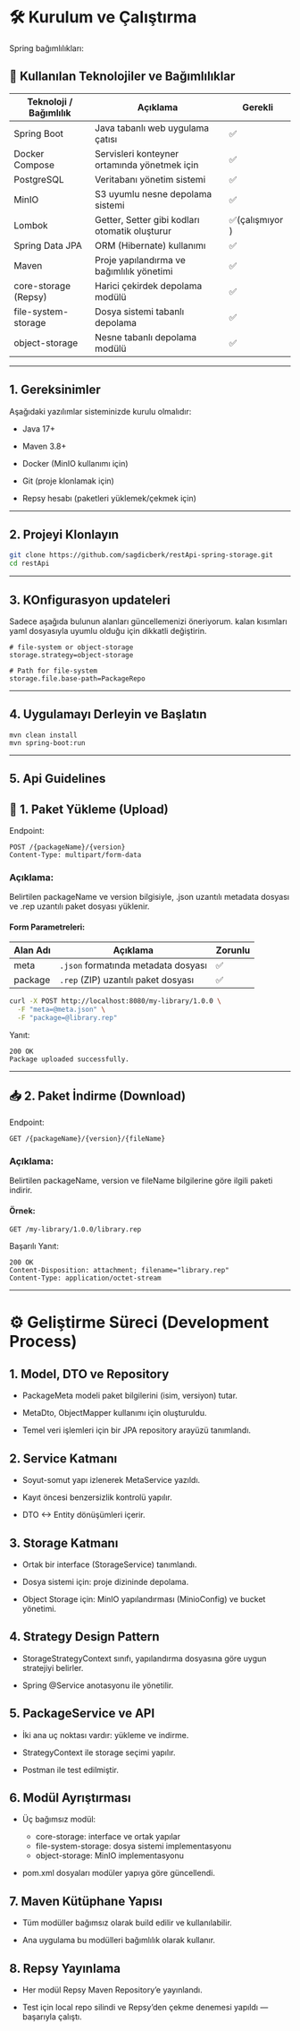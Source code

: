  # 🛠️ Kurulum ve Çalıştırma

Spring bağımlılıkları: 
## 🧩 Kullanılan Teknolojiler ve Bağımlılıklar

| Teknoloji / Bağımlılık | Açıklama                                          | Gerekli        |
|------------------------|---------------------------------------------------|----------------|
| Spring Boot            | Java tabanlı web uygulama çatısı                  | ✅              |
| Docker Compose         | Servisleri konteyner ortamında yönetmek için      | ✅              |
| PostgreSQL             | Veritabanı yönetim sistemi                        | ✅              |
| MinIO                  | S3 uyumlu nesne depolama sistemi                  | ✅              |
| Lombok                 | Getter, Setter gibi kodları otomatik oluşturur   | ✅(çalışmıyor ) |
| Spring Data JPA        | ORM (Hibernate) kullanımı                         | ✅              |
| Maven                  | Proje yapılandırma ve bağımlılık yönetimi        | ✅              |
| core-storage (Repsy)   | Harici çekirdek depolama modülü                   | ✅              |
| file-system-storage    | Dosya sistemi tabanlı depolama                    | ✅              |
| object-storage         | Nesne tabanlı depolama modülü                     | ✅              |


---

 ## 1. Gereksinimler
   Aşağıdaki yazılımlar sisteminizde kurulu olmalıdır:

* Java 17+

* Maven 3.8+

* Docker (MinIO kullanımı için)

* Git (proje klonlamak için)

* Repsy hesabı (paketleri yüklemek/çekmek için)

---

## 2. Projeyi Klonlayın
```sh
git clone https://github.com/sagdicberk/restApi-spring-storage.git
cd restApi
```

---

## 3. KOnfigurasyon updateleri 

Sadece aşağıda bulunun alanları güncellemenizi öneriyorum. kalan kısımları yaml dosyasıyla uyumlu olduğu için dikkatli değiştirin.

````properties
# file-system or object-storage
storage.strategy=object-storage

# Path for file-system
storage.file.base-path=PackageRepo
````

---

## 4. Uygulamayı Derleyin ve Başlatın
````shell
mvn clean install
mvn spring-boot:run
````

---

## 5. Api Guidelines
## 🎯 1. Paket Yükleme (Upload)
Endpoint:

```http request
POST /{packageName}/{version}
Content-Type: multipart/form-data
```
### Açıklama:

Belirtilen packageName ve version bilgisiyle, .json uzantılı metadata dosyası ve .rep uzantılı paket dosyası yüklenir.

#### Form Parametreleri:


| Alan Adı | Açıklama                              | Zorunlu |
|----------|----------------------------------------|---------|
| meta     | `.json` formatında metadata dosyası   | ✅      |
| package  | `.rep` (ZIP) uzantılı paket dosyası   | ✅      |

````bash
curl -X POST http://localhost:8080/my-library/1.0.0 \
  -F "meta=@meta.json" \
  -F "package=@library.rep"
````
Yanıt: 
````http
200 OK
Package uploaded successfully.
````

---

## 📥 2. Paket İndirme (Download)
Endpoint:

````http
GET /{packageName}/{version}/{fileName}
````
### Açıklama:

Belirtilen packageName, version ve fileName bilgilerine göre ilgili paketi indirir.

#### Örnek:

````http
GET /my-library/1.0.0/library.rep
````
Başarılı Yanıt:

````http
200 OK
Content-Disposition: attachment; filename="library.rep"
Content-Type: application/octet-stream
````

---

# ⚙️ Geliştirme Süreci (Development Process)

## 1. Model, DTO ve Repository

* PackageMeta modeli paket bilgilerini (isim, versiyon) tutar.

* MetaDto, ObjectMapper kullanımı için oluşturuldu.

* Temel veri işlemleri için bir JPA repository arayüzü tanımlandı.

## 2. Service Katmanı

* Soyut-somut yapı izlenerek MetaService yazıldı.

* Kayıt öncesi benzersizlik kontrolü yapılır.

* DTO <-> Entity dönüşümleri içerir.

## 3. Storage Katmanı

* Ortak bir interface (StorageService) tanımlandı.

* Dosya sistemi için: proje dizininde depolama.

* Object Storage için: MinIO yapılandırması (MinioConfig) ve bucket yönetimi.

## 4. Strategy Design Pattern
* StorageStrategyContext sınıfı, yapılandırma dosyasına göre uygun stratejiyi belirler.

* Spring @Service anotasyonu ile yönetilir.

## 5. PackageService ve API
* İki ana uç noktası vardır: yükleme ve indirme.

* StrategyContext ile storage seçimi yapılır.

* Postman ile test edilmiştir.

## 6. Modül Ayrıştırması
* Üç bağımsız modül:

    - core-storage: interface ve ortak yapılar 
    - file-system-storage: dosya sistemi implementasyonu 
    - object-storage: MinIO implementasyonu

* pom.xml dosyaları modüler yapıya göre güncellendi.

## 7. Maven Kütüphane Yapısı
* Tüm modüller bağımsız olarak build edilir ve kullanılabilir.

* Ana uygulama bu modülleri bağımlılık olarak kullanır.

## 8. Repsy Yayınlama
* Her modül Repsy Maven Repository’e yayınlandı.

* Test için local repo silindi ve Repsy’den çekme denemesi yapıldı — başarıyla çalıştı.

